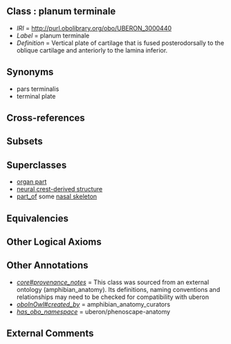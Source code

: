 
## Class : planum terminale

 * *IRI* = http://purl.obolibrary.org/obo/UBERON_3000440
 * *Label* = planum terminale
 * *Definition* = Vertical plate of cartilage that is fused posterodorsally to the oblique cartilage and anteriorly to the lamina inferior.

## Synonyms

 * pars terminalis
 * terminal plate

## Cross-references


## Subsets


## Superclasses

 * [organ part](../../UBERON/64/UBERON_0000064.md)
 * [neural crest-derived structure](../../UBERON/13/UBERON_0010313.md)
 * [part_of](../../BFO/50/BFO_0000050.md) some [nasal skeleton](../../UBERON/13/UBERON_0006813.md)

## Equivalencies


## Other Logical Axioms


## Other Annotations

 * *[core#provenance_notes](../../core#provenance/es/core#provenance_notes.md)* = This class was sourced from an external ontology (amphibian_anatomy). Its definitions, naming conventions and relationships may need to be checked for compatibility with uberon
 * *[oboInOwl#created_by](../../oboInOwl#created/by/oboInOwl#created_by.md)* = amphibian_anatomy_curators
 * *[has_obo_namespace](../../ce/oboInOwl#hasOBONamespace.md)* = uberon/phenoscape-anatomy

## External Comments

